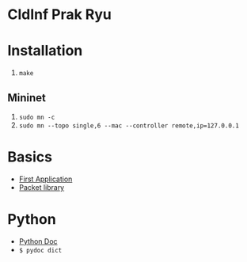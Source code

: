 # CldInf Prak Ryu

# Installation
1. `make`

## Mininet
1. `sudo mn -c`
2. `sudo mn --topo single,6 --mac --controller remote,ip=127.0.0.1`



# Basics
- [First Application](https://ryu.readthedocs.io/en/latest/writing_ryu_app.html)
- [Packet library](https://ryu.readthedocs.io/en/latest/library_packet.html)

# Python
- [Python Doc](https://docs.python.org/3/tutorial/)
- `$ pydoc dict`

